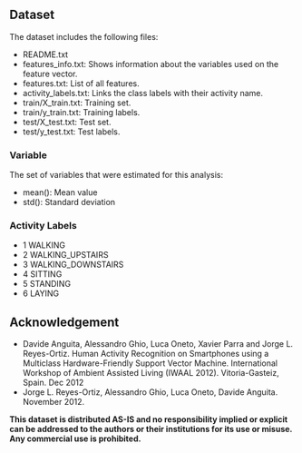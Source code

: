 
## Dataset

The dataset includes the following files:
- README.txt
- features_info.txt: Shows information about the variables used on the feature vector.
- features.txt: List of all features.
- activity_labels.txt: Links the class labels with their activity name.
- train/X_train.txt: Training set.
- train/y_train.txt: Training labels.
- test/X_test.txt: Test set.
- test/y_test.txt: Test labels.

### Variable

The set of variables that were estimated for this analysis: 
* mean(): Mean value
* std(): Standard deviation

### Activity Labels
- 1 WALKING
- 2 WALKING_UPSTAIRS
- 3 WALKING_DOWNSTAIRS
- 4 SITTING
- 5 STANDING
- 6 LAYING

## Acknowledgement

* Davide Anguita, Alessandro Ghio, Luca Oneto, Xavier Parra and Jorge L. Reyes-Ortiz. Human Activity Recognition on Smartphones using a Multiclass Hardware-Friendly Support Vector Machine. International Workshop of Ambient Assisted Living (IWAAL 2012). Vitoria-Gasteiz, Spain. Dec 2012
* Jorge L. Reyes-Ortiz, Alessandro Ghio, Luca Oneto, Davide Anguita. November 2012.

**This dataset is distributed AS-IS and no responsibility implied or explicit can be addressed to the authors or their institutions for its use or misuse. Any commercial use is prohibited.**
